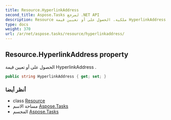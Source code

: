 ```yaml
---
title: Resource.HyperlinkAddress
second_title: Aspose.Tasks لمرجع .NET API
description: Resource ملكية. الحصول على أو تعيين قيمة HyperlinkAddress .
type: docs
weight: 370
url: /ar/net/aspose.tasks/resource/hyperlinkaddress/
---
```

## Resource.HyperlinkAddress property

الحصول على أو تعيين قيمة HyperlinkAddress .

```csharp
public string HyperlinkAddress { get; set; }
```

### أنظر أيضا

* class [Resource](../)
* مساحة الاسم [Aspose.Tasks](../../resource/)
* المجسم [Aspose.Tasks](../../../)


